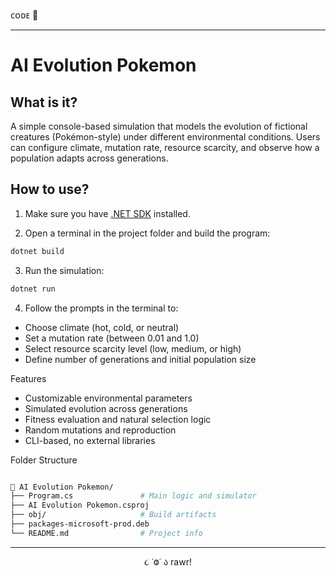 ᴄᴏᴅᴇ 👾

---

# AI Evolution Pokemon

## What is it?

A simple console-based simulation that models the evolution of fictional creatures (Pokémon-style) under different environmental conditions. Users can configure climate, mutation rate, resource scarcity, and observe how a population adapts across generations.

## How to use?

1. Make sure you have [.NET SDK](https://dotnet.microsoft.com/en-us/download) installed.

2. Open a terminal in the project folder and build the program:

```bash
dotnet build
```

3. Run the simulation:
```bash
dotnet run
```

4. Follow the prompts in the terminal to:
- Choose climate (hot, cold, or neutral)
- Set a mutation rate (between 0.01 and 1.0)
- Select resource scarcity level (low, medium, or high)
- Define number of generations and initial population size

Features
- Customizable environmental parameters
- Simulated evolution across generations
- Fitness evaluation and natural selection logic
- Random mutations and reproduction
- CLI-based, no external libraries

Folder Structure

```bash

📁 AI Evolution Pokemon/
├── Program.cs               # Main logic and simulator
├── AI Evolution Pokemon.csproj
├── obj/                     # Build artifacts
├── packages-microsoft-prod.deb
└── README.md                # Project info
```
---

<p align="center">૮ ˙Ⱉ˙ ა rawr!</p>
